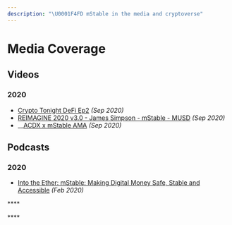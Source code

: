 ```yaml
---
description: "\U0001F4FD mStable in the media and cryptoverse"
---
```


# Media Coverage

## **Videos**

### **2020**

* [Crypto Tonight DeFi Ep2](https://play.yunxi.tv/livestream/flash?id=966607730116440896260b019d1030cc#/) _\(Sep 2020\)_
* [REIMAGINE 2020 v3.0 - James Simpson - mStable - MUSD](https://www.youtube.com/watch?v=KwSPs5pvUVk) _\(Sep 2020\)_
* \_\_[ACDX x mStable AMA](https://www.pscp.tv/w/1mrGmERpnpvGy) _\(Sep 2020\)_

## **Podcasts**

### **2020**

* [Into the Ether: mStable: Making Digital Money Safe, Stable and Accessible](https://podcast.ethhub.io/mstable-making-digital-money-safe-stable-and-accessible) _\(Feb 2020\)_

\*\*\*\*

\*\*\*\*

